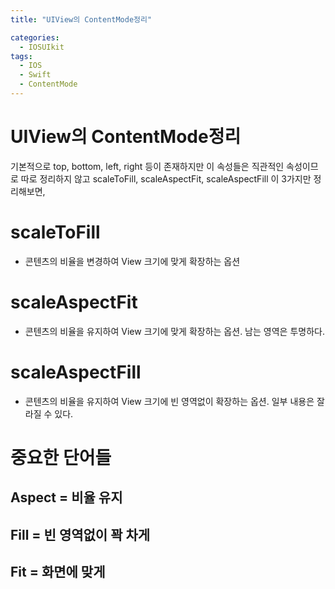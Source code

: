 ```yaml
---
title: "UIView의 ContentMode정리"

categories:
  - IOSUIkit
tags:
  - IOS
  - Swift
  - ContentMode
---
```


# UIView의 ContentMode정리

기본적으로 top, bottom, left, right 등이 존재하지만 이 속성들은 직관적인 속성이므로 따로 정리하지 않고
scaleToFill, scaleAspectFit, scaleAspectFill 이 3가지만 정리해보면,

# scaleToFill  
- 콘텐츠의 비율을 변경하여 View 크기에 맞게 확장하는 옵션  

# scaleAspectFit  
- 콘텐츠의 비율을 유지하여 View 크기에 맞게 확장하는 옵션. 남는 영역은 투명하다.

# scaleAspectFill  
- 콘텐츠의 비율을 유지하여 View 크기에 빈 영역없이 확장하는 옵션. 일부 내용은 잘라질 수 있다.

# 중요한 단어들 
## Aspect = 비율 유지
## Fill = 빈 영역없이 꽉 차게
## Fit = 화면에 맞게